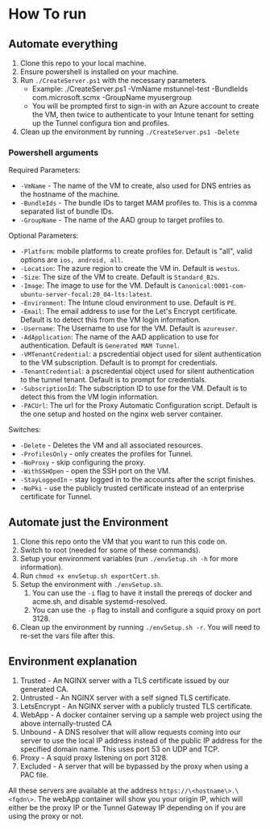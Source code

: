 # How To run

## Automate everything

1. Clone this repo to your local machine.
2. Ensure powershell is installed on your machine.
3. Run `./CreateServer.ps1` with the necessary parameters.
   - Example: ./CreateServer.ps1 -VmName mstunnel-test -BundleIds com.microsoft.scmx -GroupName myusergroup
   - You will be prompted first to sign-in with an Azure account to create the VM, then twice to authenticate to your Intune tenant for setting up the Tunnel configura
tion and profiles.
4. Clean up the environment by running `./CreateServer.ps1 -Delete`

### Powershell arguments

Required Parameters:

- `-VmName` - The name of the VM to create, also used for DNS entries as the hostname of the machine.
- `-BundleIds` - The bundle IDs to target MAM profiles to. This is a comma separated list of bundle IDs.
- `-GroupName` - The name of the AAD group to target profiles to.

Optional Parameters:

- `-Platform`: mobile platforms to create profiles for. Default is "all", valid options are `ios, android, all`.
- `-Location`: The azure region to create the VM in. Default is `westus`.
- `-Size`: The size of the VM to create. Default is `Standard_B2s`.
- `-Image`: The image to use for the VM. Default is `Canonical:0001-com-ubuntu-server-focal:20_04-lts:latest`.
- `-Environment`: The Intune cloud environment to use. Default is `PE`.
- `-Email`: The email address to use for the Let's Encrypt certificate. Default is to detect this from the VM login information.
- `-Username`: The Username to use for the VM. Default is `azureuser`.
- `-AdApplication`: The name of the AAD application to use for authentication. Default is `Generated MAM Tunnel`.
- `-VMTenantCredential`: a pscredential object used for silent authentication to the VM subscription. Default is to prompt for credentials.
- `-TenantCredential`: a pscredential object used for silent authentication to the tunnel tenant. Default is to prompt for credentials.
- `-SubscriptionId`: The subscription ID to use for the VM. Default is to detect this from the VM login information.
- `-PACUrl`: The url for the Proxy Automatic Configuration script. Default is the one setup and hosted on the nginx web server container.

Switches:

- `-Delete` - Deletes the VM and all associated resources.
- `-ProfilesOnly` - only creates the profiles for Tunnel.
- `-NoProxy` - skip configuring the proxy.
- `-WithSSHOpen` - open the SSH port on the VM.
- `-StayLoggedIn` - stay logged in to the accounts after the script finishes.
- `-NoPki` - use the publicly trusted certificate instead of an enterprise certificate for Tunnel.

## Automate just the Environment

1. Clone this repo onto the VM that you want to run this code on.
2. Switch to root (needed for some of these commands).
3. Setup your environment variables (run `./envSetup.sh -h` for more information).
4. Run `chmod +x envSetup.sh exportCert.sh`.
5. Setup the environment with `./envSetup.sh`.
   1. You can use the `-i` flag to have it install the prereqs of docker and acme.sh, and disable systemd-resolved.
   2. You can use the `-p` flag to install and configure a squid proxy on port 3128.
6. Clean up the environment by running `./envSetup.sh -r`. You will need to re-set the vars file after this.

## Environment explanation

1. Trusted - An NGINX server with a TLS certificate issued by our generated CA.
2. Untrusted - An NGINX server with a self signed TLS certificate.
3. LetsEncrypt - An NGINX server with a publicly trusted TLS certificate.
4. WebApp - A docker container serving up a sample web project using the above internally-trusted CA
5. Unbound - A DNS resolver that will allow requests coming into our server to use the local IP address instead of the public IP address for the specified domain name. This uses port 53 on UDP and TCP.
6. Proxy - A squid proxy listening on port 3128.
7. Excluded - A server that will be bypassed by the proxy when using a PAC file.

All these servers are available at the address `https://\<hostname\>.\<fqdn\>`. The webApp container will show you your origin IP, which will either be the proxy IP or the Tunnel Gateway IP depending on if you are using the proxy or not.
